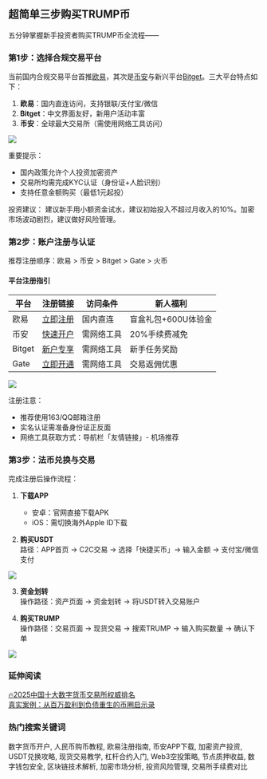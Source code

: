## 超简单三步购买TRUMP币

五分钟掌握新手投资者购买TRUMP币全流程——

### 第1步：选择合规交易平台
当前国内合规交易平台首推[欧易](https://www.chouyi.world/zh-hans/join/18639032)，其次是[币安](https://accounts.binance.com/zh-CN/register?ref=36457687)与新兴平台[Bitget](https://www.bitget.com/zh-CN/referral/register?from=referral&clacCode=VRNEYUTR)。三大平台特点如下：

1. **欧易**：国内直连访问，支持银联/支付宝/微信
2. **Bitget**：中文界面友好，新用户活动丰富
3. **币安**：全球最大交易所（需使用网络工具访问）

![](https://ac63e02.webp.li/ouyi-binance-bitget.png)

重要提示：
- 国内政策允许个人投资加密资产
- 交易所均需完成KYC认证（身份证+人脸识别）
- 支持任意金额购买（最低1元起投）

投资建议：
建议新手用小额资金试水，建议初始投入不超过月收入的10%。加密市场波动剧烈，建议做好风险管理。

### 第2步：账户注册与认证
推荐注册顺序：欧易 > 币安 > Bitget > Gate > 火币

#### 平台注册指引
| 平台   | 注册链接                                                                 | 访问条件       | 新人福利               |
|--------|--------------------------------------------------------------------------|----------------|------------------------|
| 欧易   | [立即注册](https://www.chouyi.world/zh-hans/join/18639032)              | 国内直连       | 盲盒礼包+600U体验金    |
| 币安   | [快速开户](https://accounts.binance.com/zh-CN/register?ref=36457687)    | 需网络工具     | 20%手续费减免          |
| Bitget | [新户专享](https://www.bitget.com/zh-CN/referral/register?from=referral&clacCode=VRNEYUTR) | 需网络工具     | 新手任务奖励           |
| Gate   | [立即开通](www.gate.io/signup/A1ERAQ?ref_type=103)                      | 需网络工具     | 交易返佣优惠           |

[![](https://fe095ec.webp.li/top-10-exchanges-001.jpg)](https://www.chouyi.world/zh-hans/join/18639032)

注册注意：
- 推荐使用163/QQ邮箱注册
- 实名认证需准备身份证正反面
- 网络工具获取方式：导航栏「友情链接」- 机场推荐

### 第3步：法币兑换与交易
完成注册后操作流程：

1. **下载APP**  
   - 安卓：官网直接下载APK
   - iOS：需切换海外Apple ID下载

2. **购买USDT**  
   路径：APP首页 → C2C交易 → 选择「快捷买币」→ 输入金额 → 支付宝/微信支付

![](https://ac63e02.webp.li/ouyichongzhi.png)

3. **资金划转**  
   操作路径：资产页面 → 资金划转 → 将USDT转入交易账户

4. **购买TRUMP**  
   操作路径：交易页面 → 现货交易 → 搜索TRUMP → 输入购买数量 → 确认下单

![](https://ac63e02.webp.li/ouyi-trump002.png)

### 延伸阅读
[🔥2025中国十大数字货币交易所权威排名](https://btc8848.com/top-10-exchanges/)  
[真实案例：从百万盈利到负债重生的币圈启示录](https://heiyetouzi.xyz/biquanstory001/)

### 热门搜索关键词
数字货币开户, 人民币购币教程, 欧易注册指南, 币安APP下载, 加密资产投资, USDT兑换攻略, 现货交易教学, 杠杆合约入门, Web3空投策略, 节点质押收益, 数字钱包安全, 区块链技术解析, 加密市场分析, 投资风险管理, 交易所手续费对比